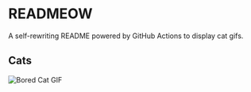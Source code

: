 # READMEOW

A self-rewriting README powered by GitHub Actions to display cat gifs.

## Cats

![Bored Cat GIF](https://media4.giphy.com/media/v1.Y2lkPTlhY2QwMmRhMHhreGpoOGgxbzdwZHU2eDNhMGxsNGxlOGpka3kxemJ5MjI2M3BzeCZlcD12MV9naWZzX3NlYXJjaCZjdD1n/mlvseq9yvZhba/200.gif)
